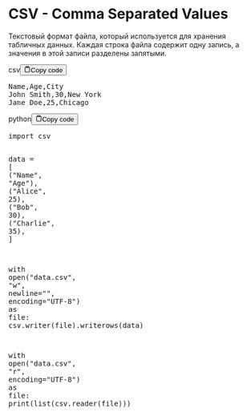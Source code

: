 <h1>CSV - Comma Separated Values</h1>
<p>Текстовый формат файла, который используется для хранения табличных данных.
Каждая строка файла содержит одну запись, а значения в этой записи разделены запятыми.</p>
<div class="code-element"><div class="lang-line"><text>csv</text><button class="copy-button" onclick="copyCode(this)"><svg stroke="currentColor" fill="none" stroke-width="2" viewBox="0 0 24 24" stroke-linecap="round" stroke-linejoin="round" class="h-4 w-4" height="1em" width="1em" xmlns="http://www.w3.org/2000/svg"><path d="M16 4h2a2 2 0 0 1 2 2v14a2 2 0 0 1-2 2H6a2 2 0 0 1-2-2V6a2 2 0 0 1 2-2h2"></path><rect x="8" y="2" width="8" height="4" rx="1" ry="1"></rect></svg><text>Copy code</text></button></div><div class="code"><div class="highlight"><pre><span></span><span class="n">Name</span><span class="p">,</span><span class="n">Age</span><span class="p">,</span><span class="n">City</span>
<span class="n">John</span> <span class="n">Smith</span><span class="p">,</span><span class="mi">30</span><span class="p">,</span><span class="n">New</span> <span class="n">York</span>
<span class="n">Jane</span> <span class="n">Doe</span><span class="p">,</span><span class="mi">25</span><span class="p">,</span><span class="n">Chicago</span>
</pre></div></div></div>

<div class="code-element"><div class="lang-line"><text>python</text><button class="copy-button" onclick="copyCode(this)"><svg stroke="currentColor" fill="none" stroke-width="2" viewBox="0 0 24 24" stroke-linecap="round" stroke-linejoin="round" class="h-4 w-4" height="1em" width="1em" xmlns="http://www.w3.org/2000/svg"><path d="M16 4h2a2 2 0 0 1 2 2v14a2 2 0 0 1-2 2H6a2 2 0 0 1-2-2V6a2 2 0 0 1 2-2h2"></path><rect x="8" y="2" width="8" height="4" rx="1" ry="1"></rect></svg><text>Copy code</text></button></div><div class="code"><div class="highlight"><pre><span></span><span class="kn">import</span> <span class="nn">csv</span>


<span class="n">data</span> <span class="o">=</span> <span class="p">[</span>
    <span class="p">(</span><span class="s2">&quot;Name&quot;</span><span class="p">,</span> <span class="s2">&quot;Age&quot;</span><span class="p">),</span>
    <span class="p">(</span><span class="s2">&quot;Alice&quot;</span><span class="p">,</span> <span class="mi">25</span><span class="p">),</span>
    <span class="p">(</span><span class="s2">&quot;Bob&quot;</span><span class="p">,</span> <span class="mi">30</span><span class="p">),</span>
    <span class="p">(</span><span class="s2">&quot;Charlie&quot;</span><span class="p">,</span> <span class="mi">35</span><span class="p">),</span>
<span class="p">]</span>

<span class="k">with</span> <span class="nb">open</span><span class="p">(</span><span class="s2">&quot;data.csv&quot;</span><span class="p">,</span> <span class="s2">&quot;w&quot;</span><span class="p">,</span> <span class="n">newline</span><span class="o">=</span><span class="s2">&quot;&quot;</span><span class="p">,</span> <span class="n">encoding</span><span class="o">=</span><span class="s2">&quot;UTF-8&quot;</span><span class="p">)</span> <span class="k">as</span> <span class="n">file</span><span class="p">:</span>
    <span class="n">csv</span><span class="o">.</span><span class="n">writer</span><span class="p">(</span><span class="n">file</span><span class="p">)</span><span class="o">.</span><span class="n">writerows</span><span class="p">(</span><span class="n">data</span><span class="p">)</span>

<span class="k">with</span> <span class="nb">open</span><span class="p">(</span><span class="s2">&quot;data.csv&quot;</span><span class="p">,</span> <span class="s2">&quot;r&quot;</span><span class="p">,</span> <span class="n">encoding</span><span class="o">=</span><span class="s2">&quot;UTF-8&quot;</span><span class="p">)</span> <span class="k">as</span> <span class="n">file</span><span class="p">:</span>
    <span class="nb">print</span><span class="p">(</span><span class="nb">list</span><span class="p">(</span><span class="n">csv</span><span class="o">.</span><span class="n">reader</span><span class="p">(</span><span class="n">file</span><span class="p">)))</span>
</pre></div></div></div>